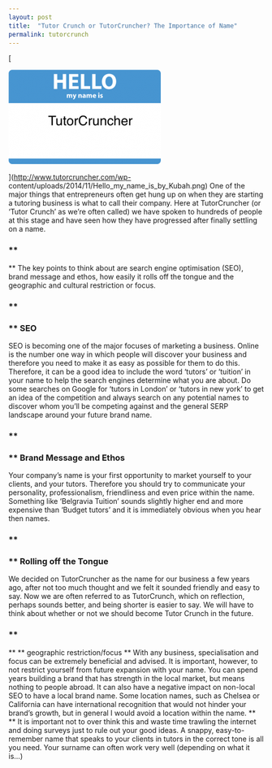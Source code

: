 ```yaml
---
layout: post
title:  "Tutor Crunch or TutorCruncher? The Importance of Name"
permalink: tutorcrunch
---
```

[

<div class="img-holder full-width">
   <img src="/img/blogs/Hello_my_name_is_by_Kubah-300x186.png" alt-text="Hello my name is TutorCruncher"/>
</div>

](http://www.tutorcruncher.com/wp-
content/uploads/2014/11/Hello_my_name_is_by_Kubah.png) One of the major things
that entrepreneurs often get hung up on when they are starting a tutoring
business is what to call their company. Here at TutorCruncher (or ‘Tutor
Crunch’ as we’re often called) we have spoken to hundreds of people at this
stage and have seen how they have progressed after finally settling on a name.

### **

** The key points to think about are search engine optimisation
(SEO), brand message and ethos, how easily it rolls off the tongue and the
geographic and cultural restriction or focus. 

### **

### ** SEO

SEO is
becoming one of the major focuses of marketing a business. Online is the
number one way in which people will discover your business and therefore you
need to make it as easy as possible for them to do this. Therefore, it can be
a good idea to include the word ‘tutors’ or ‘tuition’ in your name to help the
search engines determine what you are about. Do some searches on Google for
‘tutors in London’ or ‘tutors in new york’ to get an idea of the competition
and always search on any potential names to discover whom you’ll be competing
against and the general SERP landscape around your future brand name. 

### **

### ** Brand Message and Ethos

Your company’s name is your first opportunity
to market yourself to your clients, and your tutors. Therefore you should try
to communicate your personality, professionalism, friendliness and even price
within the name. Something like ‘Belgravia Tuition’ sounds slightly higher end
and more expensive than ‘Budget tutors’ and it is immediately obvious when you
hear then names. 

### **

### ** Rolling off the Tongue

We decided on
TutorCruncher as the name for our business a few years ago, after not too much
thought and we felt it sounded friendly and easy to say. Now we are often
referred to as TutorCrunch, which on reflection, perhaps sounds better, and
being shorter is easier to say. We will have to think about whether or not we
should become Tutor Crunch in the future. 

### **

** ** geographic
restriction/focus ** With any business, specialisation and focus can be
extremely beneficial and advised. It is important, however, to not restrict
yourself from future expansion with your name. You can spend years building a
brand that has strength in the local market, but means nothing to people
abroad. It can also have a negative impact on non-local SEO to have a local
brand name. Some location names, such as Chelsea or California can have
international recognition that would not hinder your brand’s growth, but in
general I would avoid a location within the name. ** ** It is important not to
over think this and waste time trawling the internet and doing surveys just to
rule out your good ideas. A snappy, easy-to-remember name that speaks to your
clients in tutors in the correct tone is all you need. Your surname can often
work very well (depending on what it is...)
